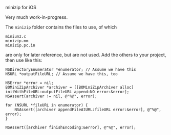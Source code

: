 minizip for iOS

Very much work-in-progress.

The `minizip` folder contains the files to use, of which

    miniunz.c
    minizip.mm
    minizip.pc.in

are only for later reference, but are not used. Add the others to your project, then use like this:

    NSDirectoryEnumerator *enumerator; // Assume we have this
    NSURL *outputFileURL; // Assume we have this, too
	
    NSError *error = nil;
    BOMiniZipArchiver *archiver = [[BOMiniZipArchiver alloc] initWithFileURL:outputFileURL append:NO error:&error];
    NSAssert(archiver != nil, @"%@", error);
    
    for (NSURL *fileURL in enumerator) {
        NSAssert([archiver appendFileAtURL:fileURL error:&error], @"%@", error);
    }
    
    NSAssert([archiver finishEncoding:&error], @"%@", error);
